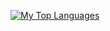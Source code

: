 [![My Top Languages](https://github-readme-stats.vercel.app/api/top-langs/?username=nullromo&langs_count=20&layout=compact)](https://github.com/anuraghazra/github-readme-stats)
